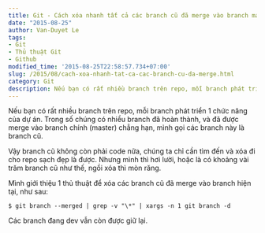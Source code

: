```yaml
---
title: Git - Cách xóa nhanh tất cả các branch cũ đã merge vào branch master
date: "2015-08-25"
author: Van-Duyet Le
tags:
- Git
- Thủ thuật Git
- Github
modified_time: '2015-08-25T22:58:57.734+07:00'
slug: /2015/08/cach-xoa-nhanh-tat-ca-cac-branch-cu-da-merge.html
category: Git
description: Nếu bạn có rất nhiều branch trên repo, mỗi branch phát triển 1 chức năng của dự án. Trong số chúng có nhiều branch đã hoàn thành, và đã được merge vào branch chính (master) chẳng hạn, mình gọi các branch này là branch cũ.
---
```


Nếu bạn có rất nhiều branch trên repo, mỗi branch phát triển 1 chức năng của dự án. Trong số chúng có nhiều branch đã hoàn thành, và đã được merge vào branch chính (master) chẳng hạn, mình gọi các branch này là branch cũ.

Vậy branch cũ không còn phải code nữa, chúng ta chỉ cần tìm đến và xóa đi cho repo sạch đẹp là được. Nhưng mình thì hơi lười, hoặc là có khoảng vài trăm branch cũ như thế, ngồi xóa thì mòn răng.

Mình giới thiệu 1 thủ thuật để xóa các branch cũ đã merge vào branch hiện tại, như sau:

```
$ git branch --merged | grep -v "\*" | xargs -n 1 git branch -d
```

Các branch đang dev vẫn còn được giữ lại.
